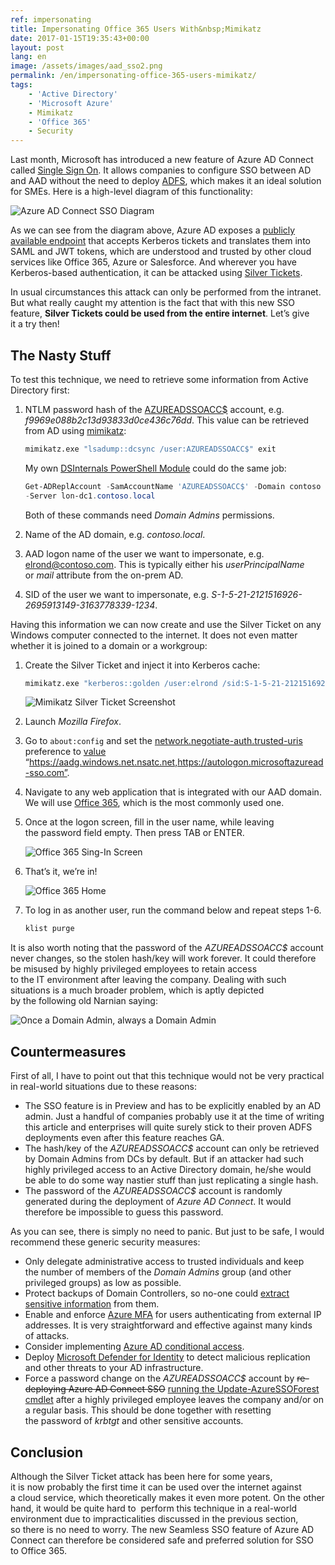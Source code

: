 ```yaml
---
ref: impersonating
title: Impersonating Office 365 Users With&nbsp;Mimikatz
date: 2017-01-15T19:35:43+00:00
layout: post
lang: en
image: /assets/images/aad_sso2.png
permalink: /en/impersonating-office-365-users-mimikatz/
tags:
    - 'Active Directory'
    - 'Microsoft Azure'
    - Mimikatz
    - 'Office 365'
    - Security
---
```


Last month, Microsoft has introduced a&nbsp;new feature of&nbsp;Azure AD Connect called [Single Sign On](https://docs.microsoft.com/en-us/azure/active-directory/connect/active-directory-aadconnect-sso). It&nbsp;allows companies to&nbsp;configure SSO between AD and&nbsp;AAD without the&nbsp;need to&nbsp;deploy [ADFS](https://learn.microsoft.com/en-us/windows-server/identity/active-directory-federation-services), which&nbsp;makes it&nbsp;an&nbsp;ideal solution for&nbsp;SMEs. Here is&nbsp;a&nbsp;high-level diagram of&nbsp;this&nbsp;functionality:

![Azure AD Connect SSO Diagram](../../assets/images/aad_sso4.png)

As we can see from&nbsp;the&nbsp;diagram above, Azure AD exposes a&nbsp;[publicly available endpoint](https://autologon.microsoftazuread-sso.com) that&nbsp;accepts Kerberos tickets and&nbsp;translates them into SAML and&nbsp;JWT tokens, which&nbsp;are&nbsp;understood and&nbsp;trusted by&nbsp;other cloud services like Office 365, Azure or&nbsp;Salesforce. And&nbsp;wherever&nbsp;you have Kerberos-based authentication, it&nbsp;can be&nbsp;attacked using [Silver Tickets](https://adsecurity.org/?p=2011).

In&nbsp;usual circumstances this&nbsp;attack can only be&nbsp;performed from&nbsp;the&nbsp;intranet. But&nbsp;what really caught my attention is&nbsp;the&nbsp;fact that&nbsp;with&nbsp;this&nbsp;new SSO feature, **Silver Tickets could be&nbsp;used from&nbsp;the&nbsp;entire internet**. Let’s give it&nbsp;a&nbsp;try then!

<!--more-->

## The&nbsp;Nasty Stuff

To&nbsp;test this&nbsp;technique, we need to&nbsp;retrieve some&nbsp;information from&nbsp;Active Directory first:

1. NTLM password hash of&nbsp;the&nbsp;[AZUREADSSOACC$](https://docs.microsoft.com/en-us/azure/active-directory/connect/active-directory-aadconnect-sso#how-single-sign-on-works) account, e.g. *f9969e088b2c13d93833d0ce436c76dd*. This&nbsp;value can be&nbsp;retrieved from&nbsp;AD using [mimikatz](https://github.com/gentilkiwi/mimikatz):

    ```bat
    mimikatz.exe "lsadump::dcsync /user:AZUREADSSOACC$" exit
    ```

    My own [DSInternals PowerShell Module](https://github.com/MichaelGrafnetter/DSInternals) could do&nbsp;the&nbsp;same job:
    
    ```powershell
    Get-ADReplAccount -SamAccountName 'AZUREADSSOACC$' -Domain contoso `
    -Server lon-dc1.contoso.local
    ```
    
    Both of&nbsp;these commands need *Domain Admins* permissions.

2. Name of&nbsp;the&nbsp;AD domain, e.g. *contoso.local*.
3. AAD logon name of&nbsp;the&nbsp;user we want to&nbsp;impersonate, e.g. elrond@contoso.com. This&nbsp;is&nbsp;typically either his&nbsp;*userPrincipalName* or&nbsp;*mail* attribute from&nbsp;the&nbsp;on-prem AD.
4. SID of&nbsp;the&nbsp;user we want to&nbsp;impersonate, e.g. *S-1-5-21-2121516926-2695913149-3163778339-1234*.

Having this&nbsp;information we can now&nbsp;create and&nbsp;use the&nbsp;Silver Ticket on any Windows computer connected to&nbsp;the&nbsp;internet. It&nbsp;does not even&nbsp;matter whether&nbsp;it&nbsp;is&nbsp;joined to&nbsp;a&nbsp;domain or&nbsp;a&nbsp;workgroup:

1. Create the&nbsp;Silver Ticket and&nbsp;inject it&nbsp;into Kerberos cache:

    ```bat
    mimikatz.exe "kerberos::golden /user:elrond /sid:S-1-5-21-2121516926-2695913149-3163778339 /id:1234 /domain:contoso.local /rc4:f9969e088b2c13d93833d0ce436c76dd /target:aadg.windows.net.nsatc.net /service:HTTP /ptt" exit
    ```
        
    ![Mimikatz Silver Ticket Screenshot](../../assets/images/aad_sso3.png)

2. Launch *Mozilla Firefox*.
3. Go to&nbsp;`about:config` and&nbsp;set the&nbsp;[network.negotiate-auth.trusted-uris](https://github.com/mozilla/policy-templates/blob/master/README.md#authentication) preference to&nbsp;[value](https://docs.microsoft.com/en-us/azure/active-directory/connect/active-directory-aadconnect-sso#ensuring-clients-sign-in-automatically) “https://aadg.windows.net.nsatc.net,https://autologon.microsoftazuread-sso.com”.
4. Navigate to&nbsp;any web application that&nbsp;is&nbsp;integrated with&nbsp;our AAD domain. We will use [Office 365](https://portal.office.com), which&nbsp;is&nbsp;the&nbsp;most commonly used one.
5. Once&nbsp;at the&nbsp;logon screen, fill in&nbsp;the&nbsp;user name, while&nbsp;leaving the&nbsp;password field empty. Then press TAB or&nbsp;ENTER.

    ![Office 365 Sing-In Screen](../../assets/images/aad_sso1.png)

6. That’s it, we’re in!

    ![Office 365 Home](../../assets/images/aad_sso2.png)

7. To&nbsp;log in&nbsp;as&nbsp;another user, run the&nbsp;command below and&nbsp;repeat steps 1-6.

    ```bat
    klist purge
    ```

It is&nbsp;also worth noting that&nbsp;the&nbsp;password of&nbsp;the&nbsp;*AZUREADSSOACC$* account never changes, so&nbsp;the&nbsp;stolen hash/key will work forever. It&nbsp;could therefore be&nbsp;misused by&nbsp;highly privileged employees to&nbsp;retain access to&nbsp;the&nbsp;IT&nbsp;environment after&nbsp;leaving the&nbsp;company. Dealing with&nbsp;such situations is&nbsp;a&nbsp;much broader problem, which&nbsp;is&nbsp;aptly depicted by&nbsp;the&nbsp;following old Narnian saying:

![Once a&nbsp;Domain Admin, always a&nbsp;Domain Admin](../../assets/images/narnia.png)

## Countermeasures

First of&nbsp;all, I&nbsp;have to&nbsp;point out that&nbsp;this&nbsp;technique would not be&nbsp;very practical in&nbsp;real-world situations due to&nbsp;these reasons:

- The&nbsp;SSO feature is&nbsp;in&nbsp;Preview and&nbsp;has to&nbsp;be&nbsp;explicitly enabled by&nbsp;an&nbsp;AD admin. Just a&nbsp;handful of&nbsp;companies probably use it&nbsp;at the&nbsp;time of&nbsp;writing this&nbsp;article and&nbsp;enterprises will quite surely stick to&nbsp;their proven ADFS deployments even&nbsp;after&nbsp;this&nbsp;feature reaches GA.
- The&nbsp;hash/key of&nbsp;the&nbsp;*AZUREADSSOACC$* account can only be&nbsp;retrieved by&nbsp;Domain Admins from&nbsp;DCs by&nbsp;default. But&nbsp;if&nbsp;an&nbsp;attacker had such highly privileged access to&nbsp;an&nbsp;Active Directory domain, he/she would be&nbsp;able to&nbsp;do&nbsp;some&nbsp;way nastier stuff than&nbsp;just replicating a&nbsp;single hash.
- The&nbsp;password of&nbsp;the&nbsp;*AZUREADSSOACC$* account is&nbsp;randomly generated during the&nbsp;deployment of&nbsp;*Azure AD Connect*. It&nbsp;would therefore be&nbsp;impossible to&nbsp;guess this&nbsp;password.

As&nbsp;you can see, there is&nbsp;simply no need to&nbsp;panic. But&nbsp;just to&nbsp;be&nbsp;safe, I&nbsp;would recommend these generic security measures:

- Only delegate administrative access to&nbsp;trusted individuals and&nbsp;keep the&nbsp;number of&nbsp;members of&nbsp;the&nbsp;*Domain Admins* group (and other privileged groups) as&nbsp;low as&nbsp;possible.
- Protect backups of&nbsp;Domain Controllers, so&nbsp;no-one could [extract sensitive information](/en/dumping-ntds-dit-files-using-powershell/) from&nbsp;them.
- Enable and&nbsp;enforce [Azure MFA](https://docs.microsoft.com/en-us/azure/multi-factor-authentication/multi-factor-authentication) for&nbsp;users authenticating from&nbsp;external IP addresses. It&nbsp;is&nbsp;very straightforward and&nbsp;effective against many kinds of&nbsp;attacks.
- Consider implementing [Azure AD conditional access](https://docs.microsoft.com/cs-cz/azure/active-directory/active-directory-conditional-access).
- Deploy [Microsoft Defender for&nbsp;Identity](https://www.microsoft.com/en-us/cloud-platform/advanced-threat-analytics) to&nbsp;detect malicious replication and&nbsp;other threats to&nbsp;your AD infrastructure.  
- Force a&nbsp;password change on the&nbsp;*AZUREADSSOACC$* account by&nbsp;<del>re-deploying Azure AD Connect SSO</del> [running the&nbsp;Update-AzureSSOForest cmdlet](https://docs.microsoft.com/en-us/azure/active-directory/connect/active-directory-aadconnect-sso-faq#how-can-i-roll-over-the-kerberos-decryption-key-of-the-azureadssoacc-computer-account) after&nbsp;a&nbsp;highly privileged employee leaves the&nbsp;company and/or on a&nbsp;regular basis. This&nbsp;should be&nbsp;done together with&nbsp;resetting the&nbsp;password of&nbsp;*krbtgt* and&nbsp;other sensitive accounts.

## Conclusion

Although&nbsp;the&nbsp;Silver Ticket attack has been here for&nbsp;some&nbsp;years, it&nbsp;is&nbsp;now&nbsp;probably the&nbsp;first time it&nbsp;can be&nbsp;used over the&nbsp;internet against a&nbsp;cloud service, which&nbsp;theoretically makes it&nbsp;even&nbsp;more potent. On the&nbsp;other hand, it&nbsp;would be&nbsp;quite hard to  perform this&nbsp;technique in&nbsp;a&nbsp;real-world environment due to&nbsp;impracticalities discussed in&nbsp;the&nbsp;previous section, so&nbsp;there is&nbsp;no need to&nbsp;worry. The&nbsp;new Seamless SSO feature of&nbsp;Azure AD Connect can therefore be&nbsp;considered safe and&nbsp;preferred solution for&nbsp;SSO to&nbsp;Office 365.
